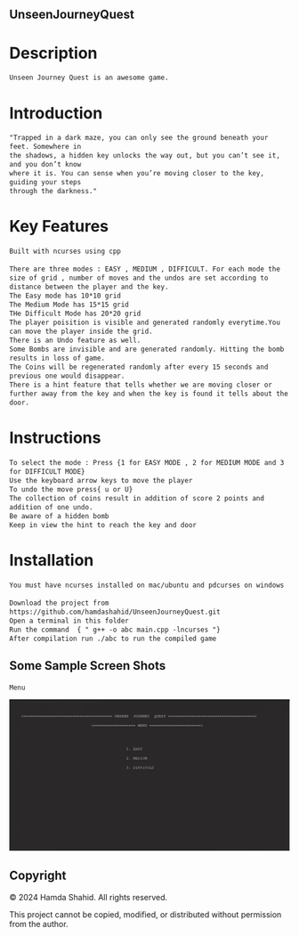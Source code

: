 ## UnseenJourneyQuest

# Description
    Unseen Journey Quest is an awesome game.
# Introduction
    "Trapped in a dark maze, you can only see the ground beneath your feet. Somewhere in
    the shadows, a hidden key unlocks the way out, but you can’t see it, and you don’t know
    where it is. You can sense when you’re moving closer to the key, guiding your steps
    through the darkness."
# Key Features

    Built with ncurses using cpp

    There are three modes : EASY , MEDIUM , DIFFICULT. For each mode the size of grid , number of moves and the undos are set according to distance between the player and the key.
    The Easy mode has 10*10 grid 
    The Medium Mode has 15*15 grid
    THe Difficult Mode has 20*20 grid
    The player poisition is visible and generated randomly everytime.You can move the player inside the grid.
    There is an Undo feature as well.
    Some Bombs are invisible and are generated randomly. Hitting the bomb results in loss of game.
    The Coins will be regenerated randomly after every 15 seconds and previous one would disappear.
    There is a hint feature that tells whether we are moving closer or further away from the key and when the key is found it tells about the door.

# Instructions
    To select the mode : Press {1 for EASY MODE , 2 for MEDIUM MODE and 3 for DIFFICULT MODE}
    Use the keyboard arrow keys to move the player
    To undo the move press{ u or U}
    The collection of coins result in addition of score 2 points and addition of one undo.
    Be aware of a hidden bomb
    Keep in view the hint to reach the key and door

# Installation
    You must have ncurses installed on mac/ubuntu and pdcurses on windows

    Download the project from https://github.com/hamdashahid/UnseenJourneyQuest.git
    Open a terminal in this folder
    Run the command  { " g++ -o abc main.cpp -lncurses "} 
    After compilation run ./abc to run the compiled game

## Some Sample Screen Shots
    Menu
![Menu](./screenshots/menu.png)
    
## Copyright    

© 2024 Hamda Shahid. All rights reserved.

This project cannot be copied, modified, or distributed without permission from the author.
